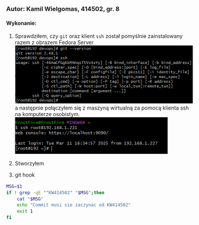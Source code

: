 
### Autor: Kamil Wielgomas, 414502, gr. 8


#### Wykonanie:
1. Sprawdziłem, czy `git` oraz klient `ssh` został pomyślnie zainstalowany razem z obrazem Fedora Server
![git/ssh](1.png)
a następnie połączyłem się z maszyną wirtualną za pomocą klienta ssh na komputerze osobistym.
![polaczenie](1_b.png)

2. Stworzyłem
6. git hook
```bash
MSG=$1
if ! grep -qE "^KW414502" "$MSG";then
    cat "$MSG"
    echo "Commit musi sie zaczynac od KW414502"
    exit 1
fi
```